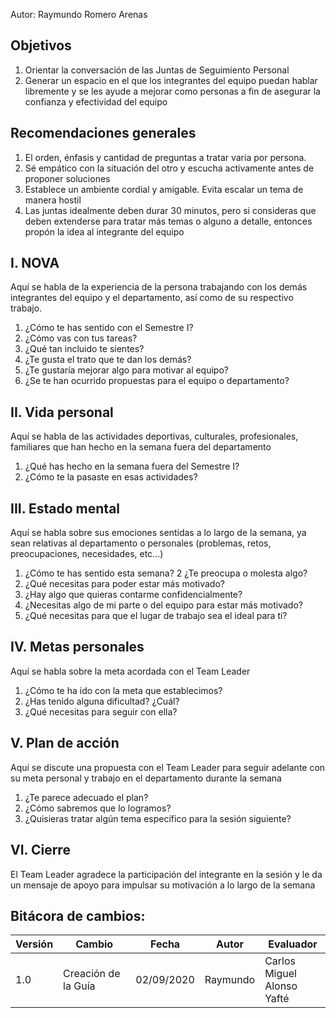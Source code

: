 Autor: Raymundo Romero Arenas

## Objetivos
1. Orientar la conversación de las Juntas de Seguimiento Personal 
2. Generar un espacio en el que los integrantes del equipo puedan hablar libremente y se les ayude a mejorar como personas a fin de asegurar la confianza y efectividad del equipo

## Recomendaciones generales
1. El orden, énfasis y cantidad de preguntas a tratar varía por persona.
2. Sé empático con la situación del otro y escucha activamente antes de proponer soluciones
3. Establece un ambiente cordial y amigable. Evita escalar un tema de manera hostil
4. Las juntas idealmente deben durar 30 minutos, pero si consideras que deben extenderse para tratar más temas o alguno a detalle, entonces propón la idea al integrante del equipo

## I. NOVA
Aquí se habla de la experiencia de la persona trabajando con los demás integrantes del equipo y el departamento, así como de su respectivo trabajo.
1. ¿Cómo te has sentido con el Semestre I?
2. ¿Cómo vas con tus tareas?
3. ¿Qué tan incluido te sientes?
4. ¿Te gusta el trato que te dan los demás?
5. ¿Te gustaría mejorar algo para motivar al equipo?
6. ¿Se te han ocurrido propuestas para el equipo o departamento?

## II. Vida personal
Aquí se habla de las actividades deportivas, culturales, profesionales, familiares que han hecho en la semana fuera del departamento
1. ¿Qué has hecho en la semana fuera del Semestre I?
2. ¿Cómo te la pasaste en esas actividades?

## III. Estado mental
Aquí se habla sobre sus emociones sentidas a lo largo de la semana, ya sean relativas al departamento o personales (problemas, retos, preocupaciones, necesidades, etc...)
1. ¿Cómo te has sentido esta semana?
2 ¿Te preocupa o molesta algo?
3. ¿Qué necesitas para poder estar más motivado?
4. ¿Hay algo que quieras contarme confidencialmente?
5. ¿Necesitas algo de mi parte o del equipo para estar más motivado?
6. ¿Qué necesitas para que el lugar de trabajo sea el ideal para ti?

## IV. Metas personales
Aquí se habla sobre la meta acordada con el Team Leader
1. ¿Cómo te ha ido con la meta que establecimos?
2. ¿Has tenido alguna dificultad? ¿Cuál?
3. ¿Qué necesitas para seguir con ella?

## V. Plan de acción
Aquí se discute una propuesta con el Team Leader para seguir adelante con su meta personal y trabajo en el departamento durante la semana
1. ¿Te parece adecuado el plan?
2. ¿Cómo sabremos que lo logramos?
3. ¿Quisieras tratar algún tema específico para la sesión siguiente?

## VI. Cierre
El Team Leader agradece la participación del integrante en la sesión y le da un mensaje de apoyo para impulsar su motivación a lo largo de la semana

## Bitácora de cambios:
<table>
<thead>
<tr>
<th>Versión</th> <th>Cambio</th> <th>Fecha</th> <th>Autor</th> <th>Evaluador</th>
</tr>
</thead>
<tbody>
<tr>
<td>1.0</td> <td>Creación de la Guía</td> <td>02/09/2020</td> <td>Raymundo</td> <td>Carlos Miguel<br>Alonso<br>Yafté</td>
</tr>
</tbody>
</table>